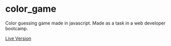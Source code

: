 # color_game
Color guessing game made in javascript. Made as a task in a web developer bootcamp.

[Live Version](http://serwer.iksel.com.pl/ftp/color%20game/)
